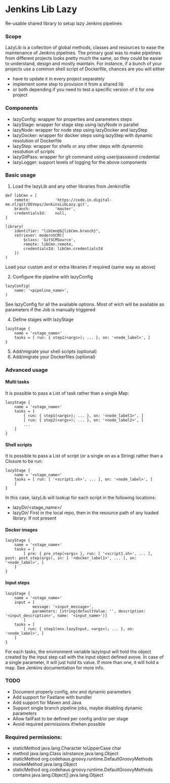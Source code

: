 # Jenkins Lib Lazy
Re-usable shared library to setup lazy Jenkins pipelines

### Scope
LazyLib is a collection of global methods, classes and resources to ease the maintenance of Jenkins pipelines.
The primary goal was to make pipelines from different projects looks pretty much the same,
so they could be easier to understand, design and mostly maintain.
For instance, if a bunch of your projects use a common shell script of Dockerfile, chances are you will either
- have to update it in every project separately
- implement some step to provision it from a shared lib
- or both depending if you need to test a specific version of it for one project   

### Components
- lazyConfig: wrapper for properties and parameters steps
- lazyStage: wrapper for stage step using lazyNode in parallel
- lazyNode: wrapper for node step using lazyDocker and lazyStep
- lazyDocker: wrapper for docker steps using lazyStep with dynamic resolution of Dockerfile
- lazyStep: wrapper for shells or any other steps with dynammic resolution of scripts
- lazyGitPass: wrapper for git command using user/password credential
- lazyLogger: support levels of logging for the above components

### Basic usage

1. Load the lazyLib and any other libraries from Jenkinsfile
```
def libCmn = [
    remote:           'https://code.in.digital-me.nl/git/DEVops/JenkinsLibLazy.git',
    branch:           'master',
    credentialsId:    null,
]

library(
    identifier: "libCmn@${libCmn.branch}",
    retriever: modernSCM([
        $class: 'GitSCMSource',
        remote: libCmn.remote,
        credentialsId: libCmn.credentialsId
    ])
)
```
Load your custom and or extra libraries if required (same way as above)

2. Configure the pipeline with lazyConfig
```
lazyConfig(
    name: '<pipeline_name>',
)
```
See lazyConfig for all the available options.
Most of wich will be available as parameters if the Job is manually triggered 

4. Define stages with lazyStage
```
lazyStage {
    name = '<stage_name>'
    tasks = [ run: { step1(<args>); ... }, on: '<node_label>', ]
}

```

5. Add/migrate your shell scripts (optional)
6. Add/migrate your Dockerfiles (optional)

### Advanced usage
#### Multi tasks
It is possible to pass a List of task rather than a single Map:
```
lazyStage {
    name = '<stage_name>'
    tasks = [
        [ run: { step1(<args>); ... }, on: '<node_label1>', ]
        [ run: { step2(<args>); ... }, on: '<node_label2>', ]
        ...
    ]
}

```

#### Shell scripts
It is possible to pass a List of script (or a single on as a String) rather than a Closure to be run:
```
lazyStage {
    name = '<stage_name>'
    tasks = [ run: [ '<script1.sh>', ... ], on: '<node_label>', ]
    ]
}

```
In this case, lazyLib will lookup for each script in the following locations:
- lazyDir/<stage_name>/
- lazyDir/
First in the local repo, then in the resource path of any loaded library.
If not present 

#### Docker images
```
lazyStage {
    name = '<stage_name>'
    tasks = [
        [ pre: { pre_step(<args> }, run: [ '<script1.sh>', ... ], post: post_step(args), in: [ '<docker_label1>', ... ], on: '<node_label>', ]
    ]
}

```

#### Input steps
```
lazyStage {
    name = '<stage_name>'
    input = [
            message: '<input_message>',
            parameters: [string(defaultValue: '', description: '<input_description>', name: '<input_name>')]
        ]
    tasks = [
        [ run: { step1(env.lazyInput, <args>); ... }, on: '<node_label>', ]
    ]
}

```
For each tasks, the environment variable lazyInput will hold the object created by the input step call with the input object defined avove.
In case of a single parameter, it will just hold its value. If more than one, it will hold a map. See Jenkins documentation for more info.


### TODO
- Document properly config, env and dynamic parameters
- Add support for Fastlane with bundler
- Add support for Maven and Java 
- Support single branch pipeline jobs, maybe disabling dynamic parameters
- Allow failFast to be defined per config and/or per stage
- Avoid required permissions if/when possible


### Required permissions:
- staticMethod java.lang.Character toUpperCase char
- method java.lang.Class isInstance java.lang.Object
- staticMethod org.codehaus.groovy.runtime.DefaultGroovyMethods invokeMethod java.lang.Object
- staticMethod org.codehaus.groovy.runtime.DefaultGroovyMethods contains java.lang.Object[] java.lang.Object

